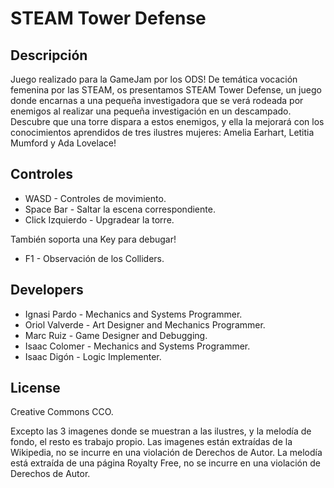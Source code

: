 # STEAM Tower Defense

## Descripción
Juego realizado para la GameJam por los ODS! De temática vocación femenina por las STEAM, os presentamos STEAM Tower Defense, un juego donde encarnas a una pequeña investigadora que se verá rodeada por enemigos al realizar una pequeña investigación en un descampado. Descubre que una torre dispara a estos enemigos, y ella la mejorará con los conocimientos aprendidos de tres ilustres mujeres: Amelia Earhart, Letitia Mumford y Ada Lovelace!
 
## Controles

 - WASD - Controles de movimiento.
 - Space Bar - Saltar la escena correspondiente.
 - Click Izquierdo - Upgradear la torre.

También soporta una Key para debugar!
- F1 - Observación de los Colliders.

## Developers

 - Ignasi Pardo - Mechanics and Systems Programmer.
 - Oriol Valverde - Art Designer and Mechanics Programmer.
 - Marc Ruiz - Game Designer and Debugging.
 - Isaac Colomer - Mechanics and Systems Programmer.
 - Isaac Digón - Logic Implementer.

## License
Creative Commons CCO.

Excepto las 3 imagenes donde se muestran a las ilustres, y la melodía de fondo, el resto es trabajo propio. 
Las imagenes están extraídas de la Wikipedia, no se incurre en una violación de Derechos de Autor.
La melodía está extraída de una página Royalty Free, no se incurre en una violación de Derechos de Autor.
